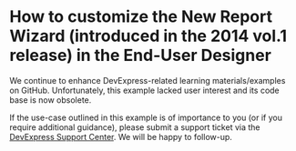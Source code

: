 
# How to customize the New Report Wizard (introduced in the 2014 vol.1 release) in the End-User Designer

We continue to enhance DevExpress-related learning materials/examples on GitHub. Unfortunately, this example lacked user interest and its code base is now obsolete.

If the use-case outlined in this example is of importance to you (or if you require additional guidance), please submit a support ticket via the [DevExpress Support Center](https://supportcenter.devexpress.com/ticket/create?followUpTo=T140683). We will be happy to follow-up.